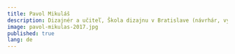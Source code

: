 ```yaml
---
title: Pavol Mikuláš
description: Dizajnér a učiteľ, Škola dizajnu v Bratislave (návrhár, vývojár a správca internetovej stránky)
image: pavol-mikulas-2017.jpg
published: true
lang: de
---
```


